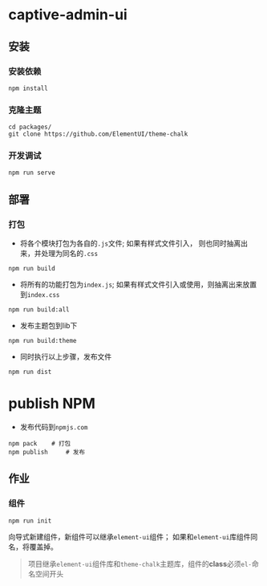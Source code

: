 # captive-admin-ui

## 安装
### 安装依赖
```
npm install
```

### 克隆主题
```
cd packages/
git clone https://github.com/ElementUI/theme-chalk 
```

### 开发调试
```
npm run serve
```


## 部署

### 打包
- 将各个模块打包为各自的`.js`文件; 如果有样式文件引入， 则也同时抽离出来，并处理为同名的`.css`
```
npm run build
```
- 将所有的功能打包为`index.js`; 如果有样式文件引入或使用，则抽离出来放置到`index.css`
```
npm run build:all
```

- 发布主题包到lib下
```
npm run build:theme
```

- 同时执行以上步骤，发布文件
```
npm run dist
```

# publish NPM
- 发布代码到`npmjs.com`
```
npm pack    # 打包
npm publish     # 发布
```

## 作业

### 组件

```
npm run init
```

向导式新建组件，新组件可以继承`element-ui`组件； 如果和`element-ui`库组件同名，将覆盖掉。

> 项目继承`element-ui`组件库和`theme-chalk`主题库，组件的**class**必须`el-`命名空间开头
